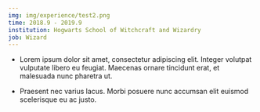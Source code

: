 ```yaml
---
img: img/experience/test2.png
time: 2018.9 - 2019.9
institution: Hogwarts School of Witchcraft and Wizardry
job: Wizard
---
```


- Lorem ipsum dolor sit amet, consectetur adipiscing elit. Integer volutpat vulputate libero eu feugiat. Maecenas ornare tincidunt erat, et malesuada nunc pharetra ut.

- Praesent nec varius lacus. Morbi posuere nunc accumsan elit euismod scelerisque eu ac justo.
